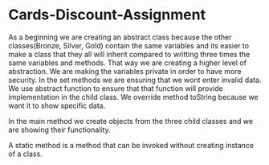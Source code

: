 # Cards-Discount-Assignment
As a beginning we are creating an abstract class because the other classes(Bronze, Silver,
Gold) contain the same variables and its easier to make a class that they all will inherit 
compared to writting three times the same variables and methods.
That way we are creating a higher level of abstraction.
We are making the variables private in order to have more security.
In the set methods we are ensuring that we wont enter invalid data.
We use abstract function to ensure that that function will provide implementation in the child
class.
We override method toString because we want it to show specific data.

In the main method we create objects from the three child classes and we are showing their
functionality.

A static method is a method that can be invoked without creating instance of a class.
